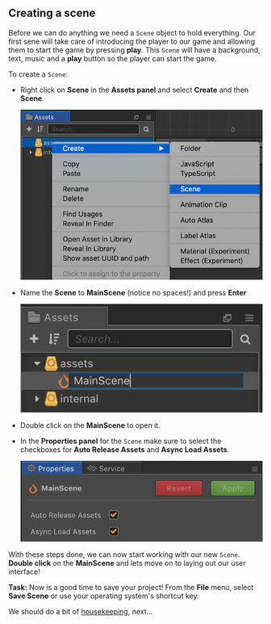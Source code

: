 ## Creating a scene
Before we can do anything we need a `Scene` object to hold everything. Our first sene will take care of introducing the player to our game and allowing them to start the game by pressing __play__.  This `Scene` will have a background, text, music and a __play__ button so the player can start the game.

To create a `Scene`:

* Right click on __Scene__ in the __Assets panel__ and select __Create__ and then __Scene__.

    ![](img/create_scene_1.png)

* Name the __Scene__ to __MainScene__ (notice no spaces!) and press __Enter__

    ![](img/create_scene_2.png)

* Double click on the __MainScene__ to open it.

* In the __Properties panel__ for the `Scene` make sure to select the checkboxes for __Auto Release Assets__ and __Async Load Assets__.

    ![](img/create_scene_3.png)

With these steps done, we can now start working with our new `Scene`. __Double click__ on the __MainScene__ and lets move on to laying out our user interface!

__Task:__ Now is a good time to save your project! From the __File__ menu, select __Save Scene__ or use your operating system's shortcut key.

We should do a bit of [housekeeping](housekeeping.md), next...